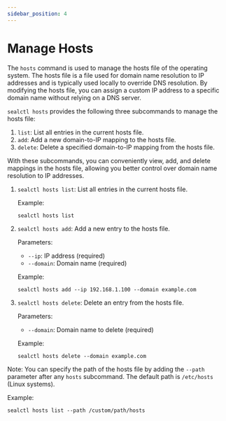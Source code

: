```yaml
---
sidebar_position: 4
---
```


# Manage Hosts

The `hosts` command is used to manage the hosts file of the operating system. The hosts file is a file used for domain
name resolution to IP addresses and is typically used locally to override DNS resolution. By modifying the hosts file,
you can assign a custom IP address to a specific domain name without relying on a DNS server.

`sealctl hosts` provides the following three subcommands to manage the hosts file:

1. `list`: List all entries in the current hosts file.
2. `add`: Add a new domain-to-IP mapping to the hosts file.
3. `delete`: Delete a specified domain-to-IP mapping from the hosts file.

With these subcommands, you can conveniently view, add, and delete mappings in the hosts file, allowing you better
control over domain name resolution to IP addresses.

1. `sealctl hosts list`: List all entries in the current hosts file.

   Example:

   ```shell
   sealctl hosts list
   ```

2. `sealctl hosts add`: Add a new entry to the hosts file.

   Parameters:

    - `--ip`: IP address (required)
    - `--domain`: Domain name (required)

   Example:

   ```shell
   sealctl hosts add --ip 192.168.1.100 --domain example.com
   ```

3. `sealctl hosts delete`: Delete an entry from the hosts file.

   Parameters:

    - `--domain`: Domain name to delete (required)

   Example:

   ```shell
   sealctl hosts delete --domain example.com
   ```

Note: You can specify the path of the hosts file by adding the `--path` parameter after any `hosts` subcommand. The
default path is `/etc/hosts` (Linux systems).

Example:

```shell
sealctl hosts list --path /custom/path/hosts
```
